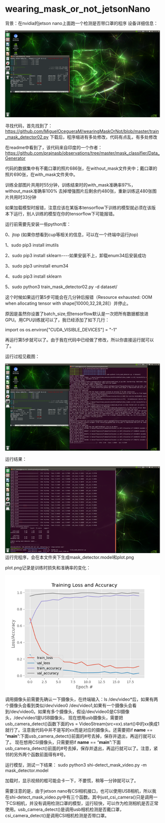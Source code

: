 # wearing_mask_or_not_jetsonNano
背景：在nvidia的jetson nano上面跑一个检测是否带口罩的程序
设备详细信息：

![image](https://github.com/lengkujiaai/wearing_mask_or_not_jetsonNano/blob/main/images/1_%E8%AE%AD%E7%BB%83%E6%A8%A1%E5%9E%8B%E5%89%8D%E7%9A%84%E6%88%AA%E5%9B%BE.png)

寻找代码，首先找到了：
https://github.com/MiguelOcegueraM/wearingMaskOrNot/blob/master/train_mask_detector02.py
下载后，程序缩进有多处修改，代码有点乱，有多处修改

在readme中看到了，该代码来自印度的一个作者：
https://github.com/prajnasb/observations/tree/master/mask_classifier/Data_Generator

代码的数据集中有不戴口罩的照片686张，在without_mask文件夹中；戴口罩的照片690张，在with_mask文件夹中。

训练全部图片共用时55分钟，训练结束时的with_mask准确率97%，without_mask准确率100%
去掉增强图片后剩余约480张，重新训练这480张图片共用时33分钟

如果加载模型时报错，注意应该在某版本tensorflow下训练的模型就必须在该版本下运行，别人训练的模型在你的tensorflow下可能报错。

运行前需要先安装一些python库：

0、jtop (如果你想看到cup等相关的信息，可以在一个终端中运行jtop)

1、sudo  pip3 install imutils

2、sudo pip3 install sklearn----如果安装不上，卸载enum34后安装成功

3、sudo pip3 uninstall enum34

4、sudo pip3 install sklearn

5、sudo python3 train_mask_detector02.py -d dataset/

这个时候如果运行第5步可能会在几分钟后报错（Resource exhausted: OOM when allocating tensor with shape[10000,32,28,28]）并停止。

原因是虽然你设置了batch_size,但tensorflow默认是一次把所有数据都放进GPU。用CPU训练就可以了，我已经添加了如下几行：

import os
os.environ["CUDA_VISIBLE_DEVICES"] = "-1"

再运行第5步就可以了。由于我在代码中已经做了修改，所以你直接运行就可以了。

运行过程见截图：

![image](https://github.com/lengkujiaai/wearing_mask_or_not_jetsonNano/blob/main/images/2_%E8%BF%90%E8%A1%8C%E6%A8%A1%E5%9E%8B%E6%97%B6CPU%E7%9A%84%E7%8A%B6%E6%80%81.png)

运行结果：

![image](https://github.com/lengkujiaai/wearing_mask_or_not_jetsonNano/blob/main/images/3_%E8%AE%AD%E7%BB%83%E6%A8%A1%E5%9E%8B%E5%90%8E%E7%9A%84%E7%BB%93%E6%9E%9C.png)
运行完程序，会在本文件夹下生成mask_detector.model和plot.png

plot.png记录是训练时损失和准确率的变化：

![image](https://github.com/lengkujiaai/wearing_mask_or_not_jetsonNano/blob/main/images/4_plot.png)

调用摄像头前需要先确认一下摄像头，在终端输入：ls /dev/video*后，如果有两个摄像头会看到类似/dev/video0    /dev/video1,如果有一个摄像头会看到/dev/video0。如果有多个摄像头，假设/dev/video0是CSI摄像头，/dev/video1是USB摄像头，
现在想用usb摄像头，需要把usb_camera_detect()函数下面的vs = VideoStream(src=xx).start()中的xx换成1就行了。注意我代码中并不是写的xx而是对应的摄像头。还需要把if __name__ == “__main__”:下面usb_camera_detect()前面的#号去掉，保存并退出，再运行就可以了。
现在想用CSI摄像头，只需要把if __name__ == “__main__”:下面usb_camera_detect()前面的#号去掉，保存并退出，再运行就可以了。注意，紧邻的另外两个函数前面得有#号。

运行模型，测试一下结果：
sudo python3 shi-detect_mask_video.py -m mask_detector.model

加载时，显示视频的框可能会卡一下，不要慌，稍等一分钟就可以了。

需要注意的是，由于jetson nano有CSI相机接口，也可以使用USB相机，所以我在shi-detect_mask_video.py中有三个函数。其中just_csi_camera()只是调用一下CSI相机，并没有调用检测口罩的模型，运行较快，可以作为检测相机是否正常使用。usb_camera_detect()是调用usb相机检测是否戴口罩，csi_camera_detect()是调用CSI相机检测是否带口罩。



